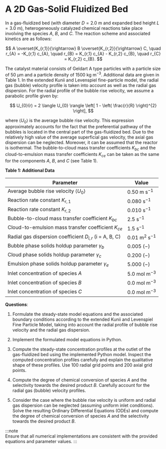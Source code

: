 # A 2D Gas-Solid Fluidized Bed

In a gas-fluidized bed (with diameter $D = 2.0~\mathrm{m}$ and expanded bed height $L = 3.0~\mathrm{m}$), heterogeneously catalyzed chemical reactions take place involving the species $A$, $B$, and $C$. The reaction scheme and associated kinetics are as follows:

$$
A \overset{K_{r,1}}{\rightarrow} B \overset{K_{r,2}}{\rightarrow} C, \quad r_{A} = -K_{r,1} c_{A}, \quad r_{B} = K_{r,1} c_{A} - K_{r,2} c_{B}, \quad r_{C} = K_{r,2} c_{B}.
$$

The catalyst material consists of Geldart A type particles with a particle size of $50~\mathrm{\mu m}$ and a particle density of $1500~\mathrm{kg~m^{-3}}$. Additional data are given in Table 1. In the extended Kunii and Levenspiel fine-particle model, the radial gas (bubble) velocity profile is taken into account as well as the radial gas dispersion. For the radial profile of the bubble rise velocity, we assume a parabolic profile given by:

$$
U_{0}(r) = 2 \langle U_{0} \rangle \left[ 1 - \left( \frac{r}{R} \right)^{2} \right],
$$

where $\langle U_{0} \rangle$ is the average bubble rise velocity. This expression approximately accounts for the fact that the preferential pathway of the bubbles is located in the central part of the gas-fluidized bed. Due to the relatively high value of the average superficial gas velocity, the axial gas dispersion can be neglected. Moreover, it can be assumed that the reactor is isothermal. The bubble-to-cloud mass transfer coefficients $K_{bc}$ and the cloud-to-emulsion mass transfer coefficients $K_{ce}$ can be taken as the same for the components $A$, $B$, and $C$ (see Table 1).

**Table 1: Additional Data**

| Parameter                                      | Value                          |
|------------------------------------------------|--------------------------------|
| Average bubble rise velocity $\langle U_{0} \rangle$ | $0.50~\mathrm{m~s^{-1}}$       |
| Reaction rate constant $K_{r,1}$              | $0.080~\mathrm{s^{-1}}$        |
| Reaction rate constant $K_{r,2}$              | $0.010~\mathrm{s^{-1}}$        |
| Bubble-to-cloud mass transfer coefficient $K_{bc}$ | $2.5~\mathrm{s^{-1}}$         |
| Cloud-to-emulsion mass transfer coefficient $K_{ce}$ | $1.5~\mathrm{s^{-1}}$         |
| Radial gas dispersion coefficient $D_{i,r}$ (i = A, B, C) | $0.01~\mathrm{m^{2}~s^{-1}}$ |
| Bubble phase solids holdup parameter $\gamma_{b}$ | $0.005~(-)$                   |
| Cloud phase solids holdup parameter $\gamma_{c}$ | $0.200~(-)$                   |
| Emulsion phase solids holdup parameter $\gamma_{e}$ | $5.000~(-)$                   |
| Inlet concentration of species $A$            | $5.0~\mathrm{mol~m^{-3}}$      |
| Inlet concentration of species $B$            | $0.0~\mathrm{mol~m^{-3}}$      |
| Inlet concentration of species $C$            | $0.0~\mathrm{mol~m^{-3}}$      |

**Questions**:

1. Formulate the steady-state model equations and the associated boundary conditions according to the extended Kunii and Levenspiel Fine Particle Model, taking into account the radial profile of bubble rise velocity and the radial gas dispersion.

2. Implement the formulated model equations in Python.

3. Compute the steady-state concentration profiles at the outlet of the gas-fluidized bed using the implemented Python model. Inspect the computed concentration profiles carefully and explain the qualitative shape of these profiles. Use 100 radial grid points and 200 axial grid points.

4. Compute the degree of chemical conversion of species $A$ and the selectivity towards the desired product $B$. Carefully account for the radial gas (bubble) velocity profiles.

5. Consider the case where the bubble rise velocity is uniform and radial gas dispersion can be neglected (assuming uniform inlet conditions). Solve the resulting Ordinary Differential Equations (ODEs) and compute the degree of chemical conversion of species $A$ and the selectivity towards the desired product $B$.

:::note  
Ensure that all numerical implementations are consistent with the provided equations and parameter values.
:::
